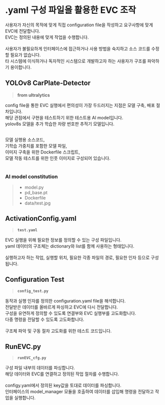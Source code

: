 # .yaml 구성 파일을 활용한 EVC 조작
사용자가 자신의 목적에 맞게 직접 configuration file을 작성하고 요구사항에 맞게 EVC에 전달합니다.<br>
EVC는 정의된 내용에 맞게 작업을 수행합니다.<br>
<br>
사용자가 불필요하게 인터페이스에 접근하거나 사용 방법을 숙지하고 소스 코드를 수정할 필요가 없습니다.<br>
타 시스템에 이식하거나 독자적인 시스템으로 개발하고자 하는 사용자가 구조를 파악하기 용이합니다.<br>


## YOLOv8 CarPlate-Detector
> **from ultralytics**

config file을 통한 EVC 실행에서 편의성이 가장 두드러지는 지점은 모델 구축, 배포 절차입니다.<br>
해당 관점에서 구현을 테스트하기 위한 테스트용 AI model입니다.<br>
yolov8s 모델을 추가 학습한 차량 번호판 추적기 모델입니다.<br>
<br>

모델 실행용 소스코드,<br>
기학습 가중치를 포함한 모델 파일,<br>
이미지 구축을 위한 Dockerfile 스크립트,<br>
모델 작동 테스트를 위한 인풋 이미지로 구성되어 있습니다.<br>
<br>
### AI model constitution
> * model.py
> * pd_base.pt
> * Dockerfile
> * data/test.jpg

## ActivationConfig.yaml
> **```test.yaml```**

EVC 실행을 위해 필요한 정보를 정의할 수 있는 구성 파일입니다.<br>
yaml 데이터의 구조체는 dictionary와 list를 함께 사용하는 형태입니다.<br>
<br>
실행하고자 하는 작업, 실행할 위치, 필요한 각종 파일의 경로, 필요한 인자 등으로 구성됩니다.<br>

## Configuration Test
> **```config_test.py```**

동작과 실행 인자를 정의한 configuration.yaml file을 해석합니다.<br>
전달받은 데이터를 올바르게 파싱하고 EVC에 다시 전달합니다.<br>
구성을 유연하게 정의할 수 있도록 연결부와 EVC 실행부를 고도화합니다.<br>
다중 명령을 전달할 수 있도록 고도화합니다.<br>
<br>
구조체 파악 및 구동 절차 고도화를 위한 테스트 코드입니다.<br>


## RunEVC.py
> **```runEVC_cfg.py```**

구성 파일 내부의 데이터를 파싱합니다.<br>
해당 데이터와 EVC를 연결하고 정의된 작업 절차를 수행합니다.<br>
<br>
configy.yaml에서 정의된 key값을 토대로 데이터를 파싱합니다.<br>
인터페이스의 model_manager 모듈을 호출하여 데이터를 삽입해 명령을 전달하고 작업을 실행합니다.<br>



